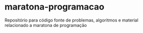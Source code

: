 # maratona-programacao
Repositório para código fonte de problemas, algoritmos e material relacionado a maratona de programação
